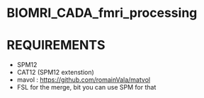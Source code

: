 # BIOMRI_CADA_fmri_processing

# REQUIREMENTS
- SPM12
- CAT12 (SPM12 extenstion)
- mavol : https://github.com/romainVala/matvol
- FSL for  the merge, bit you can use SPM for that

